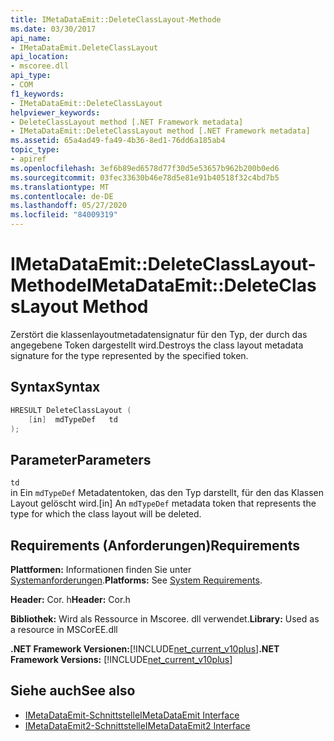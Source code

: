 ```yaml
---
title: IMetaDataEmit::DeleteClassLayout-Methode
ms.date: 03/30/2017
api_name:
- IMetaDataEmit.DeleteClassLayout
api_location:
- mscoree.dll
api_type:
- COM
f1_keywords:
- IMetaDataEmit::DeleteClassLayout
helpviewer_keywords:
- DeleteClassLayout method [.NET Framework metadata]
- IMetaDataEmit::DeleteClassLayout method [.NET Framework metadata]
ms.assetid: 65a4ad49-fa49-4b36-8ed1-76dd6a185ab4
topic_type:
- apiref
ms.openlocfilehash: 3ef6b89ed6578d77f30d5e53657b962b200b0ed6
ms.sourcegitcommit: 03fec33630b46e78d5e81e91b40518f32c4bd7b5
ms.translationtype: MT
ms.contentlocale: de-DE
ms.lasthandoff: 05/27/2020
ms.locfileid: "84009319"
---
```

# <a name="imetadataemitdeleteclasslayout-method"></a><span data-ttu-id="3dd03-102">IMetaDataEmit::DeleteClassLayout-Methode</span><span class="sxs-lookup"><span data-stu-id="3dd03-102">IMetaDataEmit::DeleteClassLayout Method</span></span>
<span data-ttu-id="3dd03-103">Zerstört die klassenlayoutmetadatensignatur für den Typ, der durch das angegebene Token dargestellt wird.</span><span class="sxs-lookup"><span data-stu-id="3dd03-103">Destroys the class layout metadata signature for the type represented by the specified token.</span></span>  
  
## <a name="syntax"></a><span data-ttu-id="3dd03-104">Syntax</span><span class="sxs-lookup"><span data-stu-id="3dd03-104">Syntax</span></span>  
  
```cpp  
HRESULT DeleteClassLayout (  
    [in]  mdTypeDef   td  
);  
```  
  
## <a name="parameters"></a><span data-ttu-id="3dd03-105">Parameter</span><span class="sxs-lookup"><span data-stu-id="3dd03-105">Parameters</span></span>  
 `td`  
 <span data-ttu-id="3dd03-106">in Ein `mdTypeDef` Metadatentoken, das den Typ darstellt, für den das Klassen Layout gelöscht wird.</span><span class="sxs-lookup"><span data-stu-id="3dd03-106">[in] An `mdTypeDef` metadata token that represents the type for which the class layout will be deleted.</span></span>  
  
## <a name="requirements"></a><span data-ttu-id="3dd03-107">Requirements (Anforderungen)</span><span class="sxs-lookup"><span data-stu-id="3dd03-107">Requirements</span></span>  
 <span data-ttu-id="3dd03-108">**Plattformen:** Informationen finden Sie unter [Systemanforderungen](../../get-started/system-requirements.md).</span><span class="sxs-lookup"><span data-stu-id="3dd03-108">**Platforms:** See [System Requirements](../../get-started/system-requirements.md).</span></span>  
  
 <span data-ttu-id="3dd03-109">**Header:** Cor. h</span><span class="sxs-lookup"><span data-stu-id="3dd03-109">**Header:** Cor.h</span></span>  
  
 <span data-ttu-id="3dd03-110">**Bibliothek:** Wird als Ressource in Mscoree. dll verwendet.</span><span class="sxs-lookup"><span data-stu-id="3dd03-110">**Library:** Used as a resource in MSCorEE.dll</span></span>  
  
 <span data-ttu-id="3dd03-111">**.NET Framework Versionen:**[!INCLUDE[net_current_v10plus](../../../../includes/net-current-v10plus-md.md)]</span><span class="sxs-lookup"><span data-stu-id="3dd03-111">**.NET Framework Versions:** [!INCLUDE[net_current_v10plus](../../../../includes/net-current-v10plus-md.md)]</span></span>  
  
## <a name="see-also"></a><span data-ttu-id="3dd03-112">Siehe auch</span><span class="sxs-lookup"><span data-stu-id="3dd03-112">See also</span></span>

- [<span data-ttu-id="3dd03-113">IMetaDataEmit-Schnittstelle</span><span class="sxs-lookup"><span data-stu-id="3dd03-113">IMetaDataEmit Interface</span></span>](imetadataemit-interface.md)
- [<span data-ttu-id="3dd03-114">IMetaDataEmit2-Schnittstelle</span><span class="sxs-lookup"><span data-stu-id="3dd03-114">IMetaDataEmit2 Interface</span></span>](imetadataemit2-interface.md)
